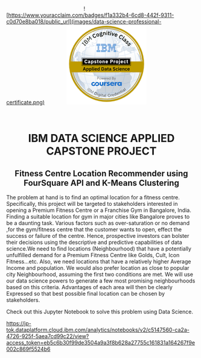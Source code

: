    &nbsp;&nbsp; &nbsp;&nbsp; &nbsp;&nbsp; &nbsp;&nbsp; &nbsp;&nbsp; &nbsp;&nbsp; &nbsp;&nbsp; &nbsp;&nbsp; &nbsp;&nbsp; &nbsp;&nbsp; &nbsp;&nbsp; &nbsp;&nbsp; &nbsp;&nbsp; &nbsp; &nbsp; &nbsp; &nbsp; &nbsp;&nbsp; &nbsp; ![https://www.youracclaim.com/badges/f1a332b4-6cd8-442f-9311-c0d70e8ba018/public_url](images/data-science-professional-certificate.png)  &nbsp; &nbsp; &nbsp; &nbsp;&nbsp; &nbsp;&nbsp; &nbsp; ![Screenshot](images/applied-data-science-capstone.png)

<br>

<h1 align = "center">  IBM DATA SCIENCE APPLIED CAPSTONE PROJECT  </h1>

<h2 align = "center">Fitness Centre Location Recommender using FourSquare API and K-Means Clustering </h2>

The problem at hand is to find an optimal location for a fitness centre. Specifically, this project will be targeted to stakeholders interested in opening a Premium Fitness Centre or a Franchise Gym in Bangalore, India. Finding a suitable location for gym in major cities like Bangalore proves to be a daunting task. Various factors such as over-saturation or no demand ,for the gym/fitness centre that the customer wants to open, effect the success or failure of the centre. Hence, prospective investors can bolster their decisions using the descriptive and predictive capabilities of data science.We need to find locations (Neighbourhood) that have a potentially unfulfilled demand for a Premium Fitness Centre like Golds, Cult, Icon Fitness…etc. Also, we need locations that have a relatively higher Average Income and population. We would also prefer location as close to popular city Neighbourhood, assuming the first two conditions are met. We will use our data science powers to generate a few most promising neighbourhoods based on this criteria. Advantages of each area will then be clearly Expressed so that best possible final location can be chosen by stakeholders.

Check out this Jupyter Notebook to solve this problem using Data Science.

https://jp-tok.dataplatform.cloud.ibm.com/analytics/notebooks/v2/c5147560-ca2a-4726-925f-5aea7cd99c22/view?access_token=eb5c6b30f99de3504a9a3f8b628a27755c161831a164267f9e002c869f5524b6
